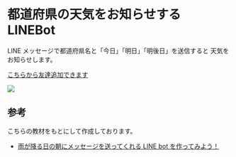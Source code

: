 # 都道府県の天気をお知らせする LINEBot

LINE メッセージで都道府県名と「今日」「明日」「明後日」を送信すると
天気をお知らせします。

[こちらから友達追加できます](https://lin.ee/iFHFmPm)

<img src="https://qr-official.line.me/sid/M/823ortwq.png?shortenUrl=true">

## 参考

こちらの教材をもとにして作成しております。

- [雨が降る日の朝にメッセージを送ってくれる LINE bot を作ってみよう！](https://www.techpit.jp/courses/38)
